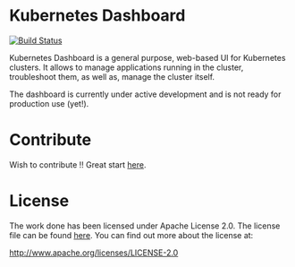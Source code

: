 # Kubernetes Dashboard
[![Build Status](https://travis-ci.org/kubernetes/dashboard.svg?branch=master)](https://travis-ci.org/kubernetes/dashboard)

Kubernetes Dashboard is a general purpose, web-based UI for Kubernetes clusters. It allows to
manage applications running in the cluster, troubleshoot them, as well as, manage the cluster
itself.

The dashboard is currently under active development and is not ready for production use (yet!).

# Contribute

Wish to contribute !! Great start [here](CONTRIBUTING.md).

# License

The work done has been licensed under Apache License 2.0. The license file can be found
[here](LICENSE). You can find out more about the license at:

http://www.apache.org/licenses/LICENSE-2.0
